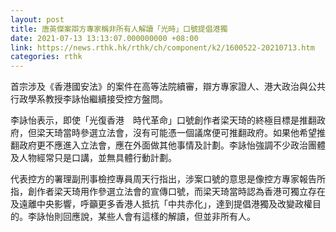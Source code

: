 ```yaml
---
layout: post
title: 唐英傑案辯方專家稱非所有人解讀「光時」口號提倡港獨
date: 2021-07-13 13:13:07.000000000 +08:00
link: https://news.rthk.hk/rthk/ch/component/k2/1600522-20210713.htm
categories: rthk
---
```


首宗涉及《香港國安法》的案件在高等法院續審，辯方專家證人、港大政治與公共行政學系教授李詠怡繼續接受控方盤問。

李詠怡表示，即使「光復香港　時代革命」口號創作者梁天琦的終極目標是推翻政府，但梁天琦當時參選立法會，沒有可能憑一個議席便可推翻政府。如果他希望推翻政府更不應進入立法會，應在外面做其他事情及計劃。李詠怡強調不少政治團體及人物經常只是口講，並無具體行動計劃。

代表控方的署理副刑事檢控專員周天行指出，涉案口號的意思是像控方專家報告所指，創作者梁天琦用作參選立法會的宣傳口號，而梁天琦當時認為香港可獨立存在及遠離中央影響，呼籲更多香港人抵抗「中共赤化」，達到提倡港獨及改變政權目的。李詠怡則回應說，某些人會有這樣的解讀，但並非所有人。
